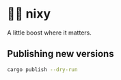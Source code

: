 # 🚗💨 nixy
A little boost where it matters.

## Publishing new versions

``` bash
cargo publish --dry-run
```
